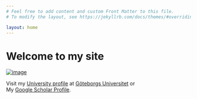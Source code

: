 ```yaml
---
# Feel free to add content and custom Front Matter to this file.
# To modify the layout, see https://jekyllrb.com/docs/themes/#overriding-theme-defaults

layout: home
---
```

# Welcome to my site
[![image](https://avatars.githubusercontent.com/u/56148396?s=200)](https://github.com/xvalad)

Visit my [University profile](https://cmb.gu.se/english/about_us/staff?languageId=100001&userId=xvalad) at [Göteborgs Universitet](https://www.gu.se) or <br/>
My [Google Scholar Profile](https://scholar.google.cl/citations?hl=en&user=FA2XAbgAAAAJ).

